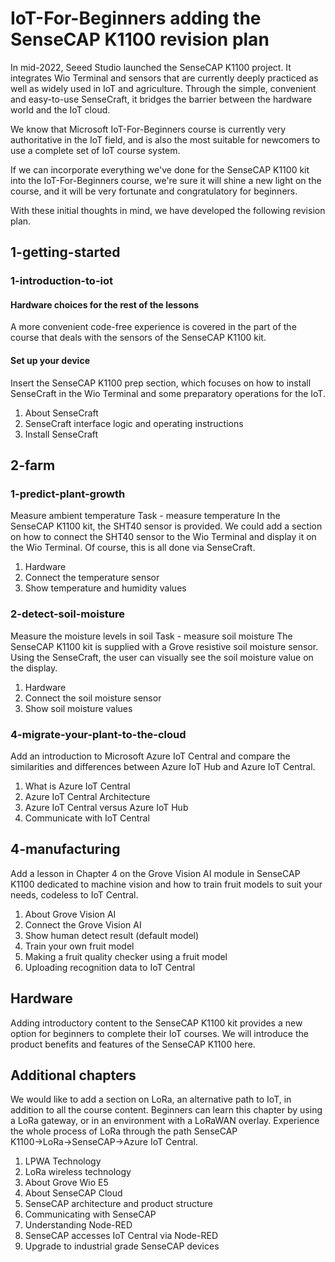 # IoT-For-Beginners adding the SenseCAP K1100 revision plan

In mid-2022, Seeed Studio launched the SenseCAP K1100 project. It integrates Wio Terminal and sensors that are currently deeply practiced as well as widely used in IoT and agriculture. Through the simple, convenient and easy-to-use SenseCraft, it bridges the barrier between the hardware world and the IoT cloud.

We know that Microsoft IoT-For-Beginners course is currently very authoritative in the IoT field, and is also the most suitable for newcomers to use a complete set of IoT course system.

If we can incorporate everything we've done for the SenseCAP K1100 kit into the IoT-For-Beginners course, we're sure it will shine a new light on the course, and it will be very fortunate and congratulatory for beginners.

With these initial thoughts in mind, we have developed the following revision plan.

## 1-getting-started

### 1-introduction-to-iot

#### Hardware choices for the rest of the lessons

A more convenient code-free experience is covered in the part of the course that deals with the sensors of the SenseCAP K1100 kit.

#### Set up your device

Insert the SenseCAP K1100 prep section, which focuses on how to install SenseCraft in the Wio Terminal and some preparatory operations for the IoT.
1. About SenseCraft
2. SenseCraft interface logic and operating instructions
3. Install SenseCraft

## 2-farm

### 1-predict-plant-growth
Measure ambient temperature Task - measure temperature
In the SenseCAP K1100 kit, the SHT40 sensor is provided. We could add a section on how to connect the SHT40 sensor to the Wio Terminal and display it on the Wio Terminal. Of course, this is all done via SenseCraft.
1. Hardware
2. Connect the temperature sensor
3. Show temperature and humidity values

### 2-detect-soil-moisture
Measure the moisture levels in soil Task - measure soil moisture
The SenseCAP K1100 kit is supplied with a Grove resistive soil moisture sensor. Using the SenseCraft, the user can visually see the soil moisture value on the display.
1. Hardware
2. Connect the soil moisture sensor
3. Show soil moisture values

### 4-migrate-your-plant-to-the-cloud
Add an introduction to Microsoft Azure IoT Central and compare the similarities and differences between Azure IoT Hub and Azure IoT Central.
1. What is Azure IoT Central
2. Azure IoT Central Architecture
3. Azure IoT Central versus Azure IoT Hub
4. Communicate with IoT Central


## 4-manufacturing

Add a lesson in Chapter 4 on the Grove Vision AI module in SenseCAP K1100 dedicated to machine vision and how to train fruit models to suit your needs, codeless to IoT Central.
1. About Grove Vision AI
2. Connect the Grove Vision AI
3. Show human detect result (default model)
4. Train your own fruit model
5. Making a fruit quality checker using a fruit model
6. Uploading recognition data to IoT Central


## Hardware
Adding introductory content to the SenseCAP K1100 kit provides a new option for beginners to complete their IoT courses. We will introduce the product benefits and features of the SenseCAP K1100 here.


## Additional chapters
We would like to add a section on LoRa, an alternative path to IoT, in addition to all the course content. Beginners can learn this chapter by using a LoRa gateway, or in an environment with a LoRaWAN overlay. Experience the whole process of LoRa through the path SenseCAP K1100→LoRa→SenseCAP→Azure IoT Central.
1. LPWA Technology
2. LoRa wireless technology
3. About Grove Wio E5
4. About SenseCAP Cloud
5. SenseCAP architecture and product structure
6. Communicating with SenseCAP
7. Understanding Node-RED
8. SenseCAP accesses IoT Central via Node-RED
9. Upgrade to industrial grade SenseCAP devices